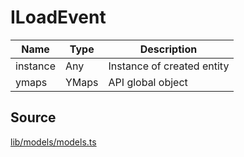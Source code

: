 # ILoadEvent

| Name     | Type                | Description                |
|----------|---------------------|----------------------------|
| instance | Any                 | Instance of created entity |
| ymaps    | YMaps               | API global object          |

## Source

[lib/models/models.ts](https://github.com/ddubrava/angular8-yandex-maps/blob/master/projects/angular8-yandex-maps/src/lib/models/models.ts)
